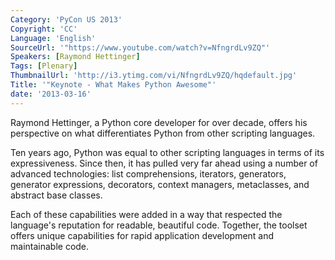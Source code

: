 ```yaml
---
Category: 'PyCon US 2013'
Copyright: 'CC'
Language: 'English'
SourceUrl: '"https://www.youtube.com/watch?v=NfngrdLv9ZQ"'
Speakers: [Raymond Hettinger]
Tags: [Plenary]
ThumbnailUrl: 'http://i3.ytimg.com/vi/NfngrdLv9ZQ/hqdefault.jpg'
Title: '"Keynote - What Makes Python Awesome"'
date: '2013-03-16'
---
```


Raymond Hettinger, a Python core developer for over decade,
offers his perspective on what differentiates Python from
other scripting languages.

Ten years ago, Python was equal to other scripting languages
in terms of its expressiveness.  Since then, it has pulled
very far ahead using a number of advanced technologies:
list comprehensions, iterators, generators, generator
expressions, decorators, context managers, metaclasses,
and abstract base classes.

Each of these capabilities were added in a way that respected
the language's reputation for readable, beautiful code.
Together, the toolset offers unique capabilities for
rapid application development and maintainable code.